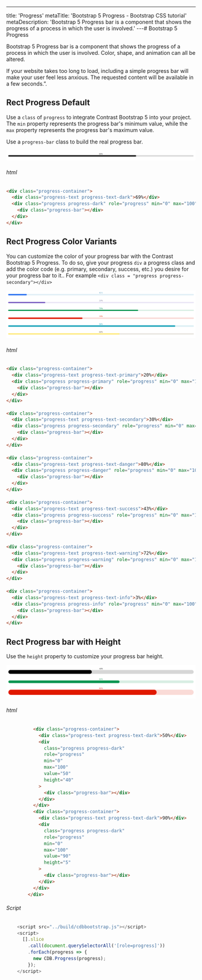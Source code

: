 ---
title: 'Progress'
metaTitle: 'Bootstrap 5 Progress - Bootstrap CSS tutorial'
metaDescription: 'Bootstrap 5 Progress bar is a component that shows the progress of a process in which the user is involved.'
---# Bootstrap 5 Progress

Bootstrap 5 Progress bar is a component that shows the progress of a process in which the user is involved. Color, shape, and animation can all be altered.

If your website takes too long to load, including a simple progress bar will make your user feel less anxious. The requested content will be available in a few seconds.”.

## Rect Progress Default

Use a `class` of `progress` to integrate Contrast Bootstrap 5 into your project. The `min` property represents the progress bar's minimum value, while the `max` property represents the progress bar's maximum value.

Use a `progress-bar` class to build the real progress bar.

![Bootstrap Progress Rect Default](./images/progress3.png)

###### html

```html
<div class="progress-container">
  <div class="progress-text progress-text-dark">69%</div>
  <div class="progress progress-dark" role="progress" min="0" max="100" value="69">
    <div class="progress-bar"></div>
  </div>
</div>
```

## Rect Progress Color Variants

You can customize the color of your progress bar with the Contrast Bootstrap 5 Progress. To do so, give your progress `div` a progress class and add the color code (e.g. primary, secondary, success, etc.) you desire for your progress bar to it.. For example `<div class = "progress progress-secondary"></div>`

![Bootstrap Progress Rect Color Variants](./images/progress4.png)

###### html

```html
<div class="progress-container">
  <div class="progress-text progress-text-primary">20%</div>
  <div class="progress progress-primary" role="progress" min="0" max="100" value="20">
    <div class="progress-bar"></div>
  </div>
</div>

<div class="progress-container">
  <div class="progress-text progress-text-secondary">30%</div>
  <div class="progress progress-secondary" role="progress" min="0" max="100" value="30">
    <div class="progress-bar"></div>
  </div>
</div>

<div class="progress-container">
  <div class="progress-text progress-text-danger">80%</div>
  <div class="progress progress-danger" role="progress" min="0" max="100" value="80">
    <div class="progress-bar"></div>
  </div>
</div>

<div class="progress-container">
  <div class="progress-text progress-text-success">43%</div>
  <div class="progress progress-success" role="progress" min="0" max="100" value="43">
    <div class="progress-bar"></div>
  </div>
</div>

<div class="progress-container">
  <div class="progress-text progress-text-warning">72%</div>
  <div class="progress progress-warning" role="progress" min="0" max="100" value="72">
    <div class="progress-bar"></div>
  </div>
</div>

<div class="progress-container">
  <div class="progress-text progress-text-info">3%</div>
  <div class="progress progress-info" role="progress" min="0" max="100" value="3">
    <div class="progress-bar"></div>
  </div>
</div>
```

## Rect Progress bar with Height

Use the `height` property to customize your progress bar height.

![Bootstrap Progress Rect Bar With Height](./images/progress5.png)

###### html

```html
          <div class="progress-container">
            <div class="progress-text progress-text-dark">50%</div>
            <div
              class="progress progress-dark"
              role="progress"
              min="0"
              max="100"
              value="50"
              height="40"
            >
              <div class="progress-bar"></div>
            </div>
          </div>
          <div class="progress-container">
            <div class="progress-text progress-text-dark">90%</div>
            <div
              class="progress progress-dark"
              role="progress"
              min="0"
              max="100"
              value="90"
              height="5"
            >
              <div class="progress-bar"></div>
            </div>
          </div>
        </div>
```

###### Script

```javascript
    <script src="../build/cdbbootstrap.js"></script>
    <script>
      [].slice
        .call(document.querySelectorAll('[role=progress]'))
        .forEach(progress => {
          new CDB.Progress(progress);
        });
    </script>
```
